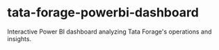 # tata-forage-powerbi-dashboard
Interactive Power BI dashboard analyzing Tata Forage's operations and insights.
